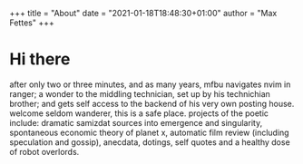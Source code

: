 +++
title = "About"
date = "2021-01-18T18:48:30+01:00"
author = "Max Fettes"
+++

# Hi there

after only two or three minutes, and as many years, mfbu navigates nvim in ranger; a wonder to the middling technician, set up by his technichian brother; and gets self access to the backend of his very own posting house. welcome seldom wanderer, this is a safe place. projects of the poetic include: dramatic samizdat sources into emergence and singularity, spontaneous economic theory of planet x, automatic film review (including speculation and gossip), anecdata, dotings, self quotes and a healthy dose of robot overlords.
